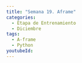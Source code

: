 ```yaml
---
title: "Semana 19. Aframe"
categories:
  - Etapa de Entrenamiento
  - Diciembre
tags:
  - A-frame
  - Python 
youtubeId: 
---
```


